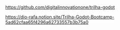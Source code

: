https://github.com/digitalinnovationone/trilha-godot

https://dio-rafa.notion.site/Trilha-Godot-Bootcamp-5ad62cfaa65f4296a62733557b3b75a0

